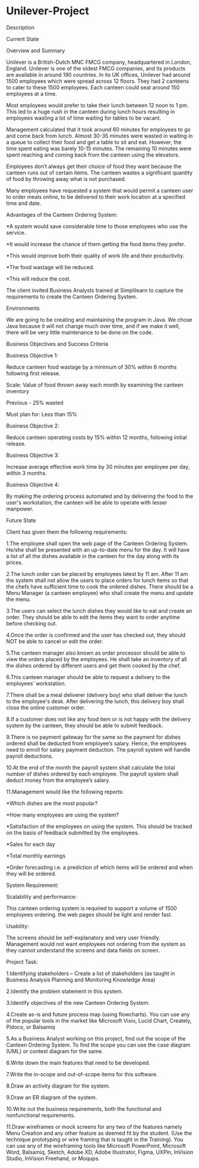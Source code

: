 # Unilever-Project
Description

Current State

 

Overview and Summary

Unilever is a British-Dutch MNC FMCG company, headquartered in London, England. Unilever is one of the oldest FMCG companies, and its products are available in around 190 countries. In its UK offices, Unilever had around 1500 employees which were spread across 12 floors. They had 2 canteens to cater to these 1500 employees. Each canteen could seat around 150 employees at a time. 

Most employees would prefer to take their lunch between 12 noon to 1 pm. This led to a huge rush in the canteen during lunch hours resulting in employees wasting a lot of time waiting for tables to be vacant. 

Management calculated that it took around 60 minutes for employees to go and come back from lunch. Almost 30-35 minutes were wasted in waiting in a queue to collect their food and get a table to sit and eat. However, the time spent eating was barely 10-15 minutes. The remaining 10 minutes were spent reaching and coming back from the canteen using the elevators. 

Employees don’t always get their choice of food they want because the canteen runs out of certain items. The canteen wastes a significant quantity of food by throwing away what is not purchased.

Many employees have requested a system that would permit a canteen user to order meals online, to be delivered to their work location at a specified time and date.

 

Advantages of the Canteen Ordering System:

*A system would save considerable time to those employees who use the service.

*It would increase the chance of them getting the food items they prefer.

*This would improve both their quality of work life and their productivity.

*The food wastage will be reduced.

*This will reduce the cost.

 

The client invited Business Analysts trained at Simplilearn to capture the requirements to create the Canteen Ordering System. 

 

Environments

We are going to be creating and maintaining the program in Java. We chose Java because it will not change much over time, and if we make it well, there will be very little maintenance to be done on the code. 

 

Business Objectives and Success Criteria

 

Business Objective 1:

Reduce canteen food wastage by a minimum of 30% within 6 months following first release.

Scale: Value of food thrown away each month by examining the canteen inventory 

Previous - 25% wasted

Must plan for: Less than 15%

Business Objective 2:

Reduce canteen operating costs by 15% within 12 months, following initial release.

Business Objective 3:

Increase average effective work time by 30 minutes per employee per day, within 3 months.

Business Objective 4:

By making the ordering process automated and by delivering the food to the user's workstation, the canteen will be able to operate with lesser manpower.

 

Future State

 

Client has given them the following requirements:

 

1.The employee shall open the web page of the Canteen Ordering System. He/she shall be presented with an up-to-date menu for the day. It will have a list of all the dishes available in the canteen for the day along with its prices. 

2.The lunch order can be placed by employees latest by 11 am. After 11 am the system shall not allow the users to place orders for lunch items so that the chefs have sufficient time to cook the ordered dishes. There should be a Menu Manager (a canteen employee) who shall create the menu and update the menu.

3.The users can select the lunch dishes they would like to eat and create an order. They should be able to edit the items they want to order anytime before checking out. 

4.Once the order is confirmed and the user has checked out, they should NOT be able to cancel or edit the order.

5.The canteen manager also known as order processor should be able to view the orders placed by the employees. He shall take an inventory of all the dishes ordered by different users and get them cooked by the chef. 

6.This canteen manager should be able to request a delivery to the employees’ workstation. 

7.There shall be a meal deliverer (delivery boy) who shall deliver the lunch to the employee's desk. After delivering the lunch, this delivery boy shall close the online customer order.

8.If a customer does not like any food item or is not happy with the delivery system by the canteen, they should be able to submit feedback. 

9.There is no payment gateway for the same so the payment for dishes ordered shall be deducted from employee’s salary. Hence, the employees need to enroll for salary payment deduction. The payroll system will handle payroll deductions.

10.At the end of the month the payroll system shall calculate the total number  of dishes ordered by each employee. The payroll system shall deduct money  from the employee’s salary. 

11.Management would like the following reports:

*Which dishes are the most popular?

*How many employees are using the system?

*Satisfaction of the employees on using the system. This should be tracked on the basis of feedback submitted by the employees.

*Sales for each day

*Total monthly earnings

*Order forecasting i.e. a prediction of which items will be ordered and when they will be ordered.

 

System Requirement:

Scalability and performance:

This canteen ordering system is required to support a volume of 1500 employees ordering. the web pages should be light and render fast.

 

Usability:

The screens should be self-explanatory and very user friendly. Management would not want employees not ordering from the system as they cannot understand the screens and data fields on screen.

 

Project Task: 

1.Identifying stakeholders – Create a list of stakeholders (as taught in Business Analysis Planning and Monitoring Knowledge Area)

2.Identify the problem statement in this system.

3.Identify objectives of the new Canteen Ordering System.

4.Create as-is and future process map (using flowcharts). You can use any of the popular tools in the market like Microsoft Visio, Lucid Chart, Creately, Pidoco, or Balsamiq

5.As a Business Analyst working on this project, find out the scope of the Canteen Ordering System. To find the scope you can use the case diagram (UML) or context diagram for the same.

6.Write down the main features that need to be developed.

7.Write the in-scope and out-of-scope items for this software.

8.Draw an activity diagram for the system.

9.Draw an ER diagram of the system.

10.Write out the business requirements, both the functional and nonfunctional requirements. 

11.Draw wireframes or mock screens for any two of the features namely Menu Creation and any other feature as deemed fit by the student. (Use the technique prototyping or wire framing that is taught in the Training). You can use any of the wireframing tools like Microsoft PowerPoint, Microsoft Word, Balsamiq, Sketch, Adobe XD, Adobe Illustrator, Figma, UXPin, InVision Studio, InVision Freehand, or Moqups.
